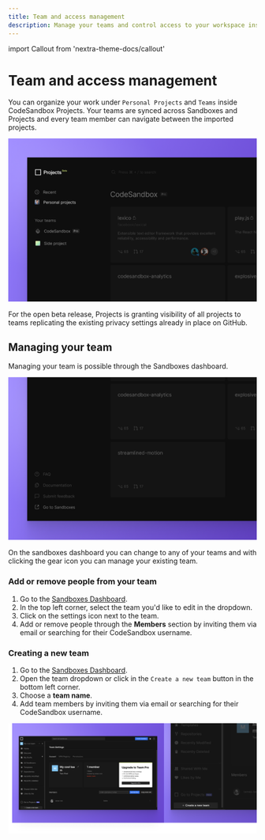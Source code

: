 ```yaml
---
title: Team and access management
description: Manage your teams and control access to your workspace inside CodeSandbox Projects
---
```


import Callout from 'nextra-theme-docs/callout'

# Team and access management

You can organize your work under `Personal Projects` and `Teams` inside CodeSandbox Projects. Your teams are synced across Sandboxes and Projects and every team member can navigate between the imported projects. 

![Teams in Projects](../images/teams-list.png)

For the open beta release, Projects is granting visibility of all projects to teams replicating the existing privacy settings already in place on GitHub.


## Managing your team

Managing your team is possible through the Sandboxes dashboard. 

![Go to sandboxes to manage your team](../images/teams-go-to-sandboxes.png)

On the sandboxes dashboard you can change to any of your teams and with clicking the gear icon you can manage your existing team. 

### Add or remove people from your team

1. Go to the [Sandboxes Dashboard](https://codesandbox.io/dashboard).
1. In the top left corner, select the team you'd like to edit in the dropdown. 
1. Click on the settings icon next to the team.
1. Add or remove people through the **Members** section by inviting them via email or searching for their CodeSandbox username.

### Creating a new team

1. Go to the [Sandboxes Dashboard](https://codesandbox.io/dashboard).
1. Open the team dropdown or click in the `Create a new team` button in the bottom left corner.
1. Choose a **team name**.
1. Add team members by inviting them via email or searching for their CodeSandbox username.

![Manage your team](../images/teams-new.png)


